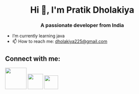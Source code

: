 <h1 align="center"> Hi 👋, I'm Pratik Dholakiya</h1>

<h3 align="center">A passionate developer from India</h3>

- I’m currently learning java
- 📫 How to reach me: dholakiya225@gmail.com


<h2>Connect with me:</h2>
<a href="https://www.linkedin.com/in/pratik-dholakiya"><img width="70px" src="https://beaconman.com/wp-content/uploads/2020/11/Linkedin_symbol_transparent.png"></a>
<a href="https://x.com/Pratiikxd"><img width="50px" src="https://static.vecteezy.com/system/resources/previews/034/800/663/original/x-new-twitter-logo-free-png.png"></a>
<a href="https://www.instagram.com/patriikxd"><img width="45px" src="https://logopng.com.br/logos/instagram-40.png"></a>

